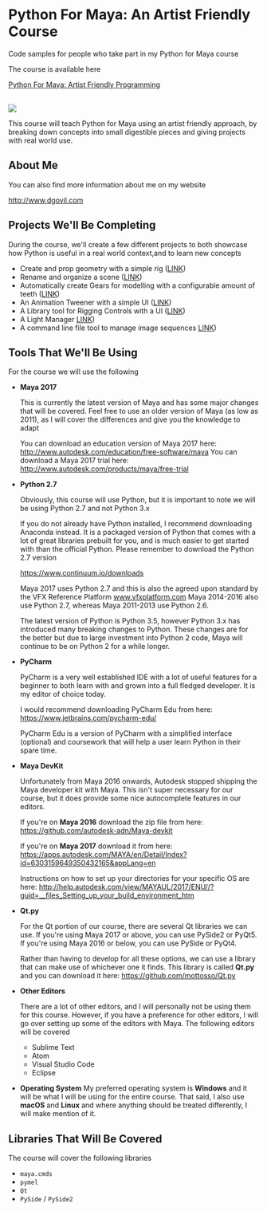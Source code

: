 # Python For Maya: An Artist Friendly Course

Code samples for people who take part in my Python for Maya course

The course is available here
<a href="(https://www.udemy.com/python-for-maya/?couponCode=TWITTER16BF">
<p>Python For Maya: Artist Friendly Programming</p>
<br/><img src="http://dgovil.com/wp-content/uploads/2016/11/1009476_7f51_2.jpg">
</a>

This course will teach Python for Maya using an artist friendly approach, by breaking down concepts into small digestible pieces and giving projects with real world use.

## About Me

You can also find more information about me on my website

[http://www,dgovil.com](http://dgovil.com/)

## Projects We'll Be Completing

During the course, we'll create a few different projects to both showcase how Python is useful in a real world context,and to learn new concepts

* Create and prop geometry with a simple rig ([LINK](introduction/))
* Rename and organize a scene ([LINK](objectRenamer/))
* Automatically create Gears for modelling with a configurable amount of teeth ([LINK](gearCreator/))
* An Animation Tweener with a simple UI ([LINK](tweener/))
* A Library tool for Rigging Controls with a UI ([LINK](controllerLibrary/))
* A Light Manager [LINK](lightManager/))
* A command line file tool to manage image sequences [LINK](commandLine/))

## Tools That We'll Be Using

For the course we will use the following

* **Maya 2017**

  This is currently the latest version of Maya and has some major changes that will be covered.
  Feel free to use an older version of Maya (as low as 2011), as I will cover the differences and give you the knowledge to adapt
  
  You can download an education version of Maya 2017 here: http://www.autodesk.com/education/free-software/maya
  You can download a Maya 2017 trial here: http://www.autodesk.com/products/maya/free-trial
  
* **Python 2.7**

  Obviously, this course will use Python, but it is important to note we will be using Python 2.7 and not Python 3.x
  
  If you do not already have Python installed, I recommend downloading Anaconda instead.
  It is a packaged version of Python that comes with a lot of great libraries prebuilt for you, and is much easier to get started with than the official Python.
  Please remember to download the Python 2.7 version

  https://www.continuum.io/downloads
  
  Maya 2017 uses Python 2.7 and this is also the agreed upon standard by the VFX Reference Platform www.vfxplatform.com
  Maya 2014-2016 also use Python 2.7, whereas Maya 2011-2013 use Python 2.6.
  
  The latest version of Python is Python 3.5, however Python 3.x has introduced many breaking changes to Python.
  These changes are for the better but due to large investment into Python 2 code, Maya will continue to be on Python 2 for a while longer.
  
* **PyCharm**

  PyCharm is a very well established IDE with a lot of useful features for a beginner to both learn with and grown into a full fledged developer.
  It is my editor of choice today.
  
  I would recommend downloading PyCharm Edu from here: https://www.jetbrains.com/pycharm-edu/
  
  PyCharm Edu is a version of PyCharm with a simplified interface (optional) and coursework that will help a user learn Python in their spare time.
  
* **Maya DevKit**

  Unfortunately from Maya 2016 onwards, Autodesk stopped shipping the Maya developer kit with Maya.
  This isn't super necessary for our course, but it does provide some nice autocomplete features in our editors.
  
  If you're on **Maya 2016** download the zip file from here: https://github.com/autodesk-adn/Maya-devkit
  
  If you're on **Maya 2017** download it from here: https://apps.autodesk.com/MAYA/en/Detail/Index?id=6303159649350432165&appLang=en
  
  
  Instructions on how to set up your directories for your specific OS are here: http://help.autodesk.com/view/MAYAUL/2017/ENU//?guid=__files_Setting_up_your_build_environment_htm
  
* **Qt.py**

  For the Qt portion of our course, there are several Qt libraries we can use.
  If you're using Maya 2017 or above, you can use PySide2  or PyQt5. If you're using Maya 2016 or below, you can use PySide or PyQt4.
  
  Rather than having to develop for all these options, we can use a library that can make use of whichever one it finds.
  This library is called **Qt.py** and you can download it here: https://github.com/mottosso/Qt.py
  
  
* **Other Editors**

  There are a lot of other editors, and I will personally not be using them for this course.
  However, if you have a preference for other editors, I will go over setting up some of the editors with Maya.
  The following editors will be covered
  
  * Sublime Text
  * Atom
  * Visual Studio Code
  * Eclipse
  
* **Operating System**
  My preferred operating system is **Windows** and it will be what I will be using for the entire course.
  That said, I also use **macOS** and **Linux** and where anything should be treated differently, I will make mention of it.
  

## Libraries That Will Be Covered

The course will cover the following libraries

* `maya.cmds`
* `pymel`
* `Qt`
* `PySide` / `PySide2`
